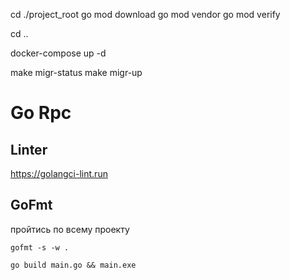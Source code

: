 cd ./project_root
go mod download
go mod vendor
go mod verify

cd ..

docker-compose up -d

make migr-status
make migr-up

# Go Rpc

## Linter

https://golangci-lint.run

## GoFmt

пройтись по всему проекту

```shell
gofmt -s -w .
```


```shell
go build main.go && main.exe
```
